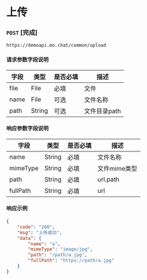 # 上传
### `POST`  [完成]
```
https://demoapi.mo.chat/common/upload
```

#### 请求参数字段说明

| 字段  | 类型 | 是否必填 | 描述|
| ------------- | ------------- | ------------------ | ------------------ |
| file  | File  | 必填 | 文件 |
| name  | File  | 可选 | 文件名称 |
| path  | String  | 可选 | 文件目录path |

#### 响应参数字段说明

| 字段  | 类型 | 是否必填 | 描述|
| ------------- | ------------- | ------------------ | ------------------ |
| name  | String  | 必填 | 文件名称 |
| mimeType  | String  | 必填 | 文件mime类型 |
| path  | String  | 必填 | url.path |
| fullPath  | String  | 必填 | url |


#### 响应示例

```json
{
    "code": "200",
    "msg": "上传成功",
    "data": {
        "name": "a",
        "mimeType": "image/jpg",
        "path": "/path/a.jpg",
        "fullPath": "https://path/a.jpg"
    }
}
```